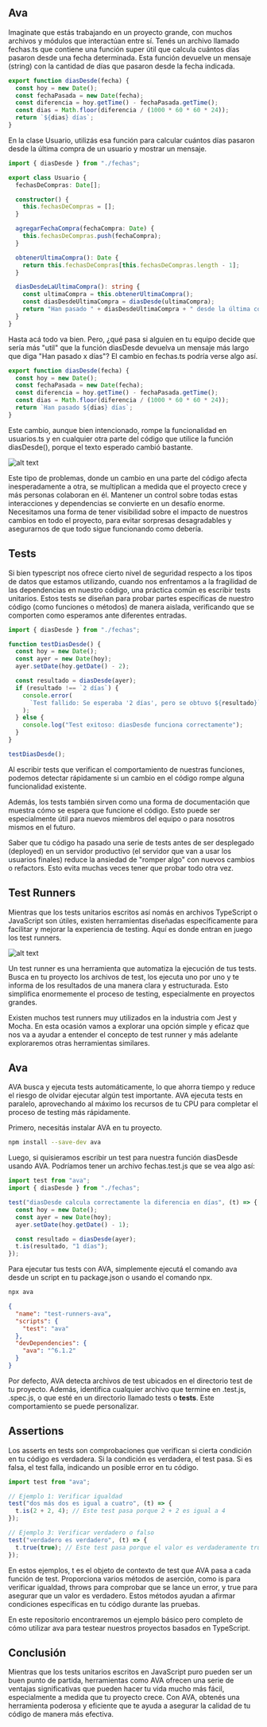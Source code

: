 ## Ava

Imaginate que estás trabajando en un proyecto grande, con muchos archivos y módulos que interactúan entre sí. Tenés un archivo llamado fechas.ts que contiene una función super útil que calcula cuántos días pasaron desde una fecha determinada. Esta función devuelve un mensaje (string) con la cantidad de días que pasaron desde la fecha indicada.

```ts
export function diasDesde(fecha) {
  const hoy = new Date();
  const fechaPasada = new Date(fecha);
  const diferencia = hoy.getTime() - fechaPasada.getTime();
  const dias = Math.floor(diferencia / (1000 * 60 * 60 * 24));
  return `${dias} días`;
}
```

En la clase Usuario, utilizás esa función para calcular cuántos días pasaron desde la última compra de un usuario y mostrar un mensaje.

```ts
import { diasDesde } from "./fechas";

export class Usuario {
  fechasDeCompras: Date[];

  constructor() {
    this.fechasDeCompras = [];
  }

  agregarFechaCompra(fechaCompra: Date) {
    this.fechasDeCompras.push(fechaCompra);
  }

  obtenerUltimaCompra(): Date {
    return this.fechasDeCompras[this.fechasDeCompras.length - 1];
  }

  diasDesdeLaUltimaCompra(): string {
    const ultimaCompra = this.obtenerUltimaCompra();
    const diasDesdeUltimaCompra = diasDesde(ultimaCompra);
    return "Han pasado " + diasDesdeUltimaCompra + " desde la última compra";
  }
}
```

Hasta acá todo va bien. Pero, ¿qué pasa si alguien en tu equipo decide que sería más "util" que la función diasDesde devuelva un mensaje más largo que diga "Han pasado x días"? El cambio en fechas.ts podría verse algo así.

```ts
export function diasDesde(fecha) {
  const hoy = new Date();
  const fechaPasada = new Date(fecha);
  const diferencia = hoy.getTime() - fechaPasada.getTime();
  const dias = Math.floor(diferencia / (1000 * 60 * 60 * 24));
  return `Han pasado ${dias} días`;
}
```

Este cambio, aunque bien intencionado, rompe la funcionalidad en usuarios.ts y en cualquier otra parte del código que utilice la función diasDesde(), porque el texto esperado cambió bastante.

![alt text](image.png)

Este tipo de problemas, donde un cambio en una parte del código afecta inesperadamente a otra, se multiplican a medida que el proyecto crece y más personas colaboran en él. Mantener un control sobre todas estas interacciones y dependencias se convierte en un desafío enorme. Necesitamos una forma de tener visibilidad sobre el impacto de nuestros cambios en todo el proyecto, para evitar sorpresas desagradables y asegurarnos de que todo sigue funcionando como debería.

## Tests

Si bien typescript nos ofrece cierto nivel de seguridad respecto a los tipos de datos que estamos utilizando, cuando nos enfrentamos a la fragilidad de las dependencias en nuestro código, una práctica común es escribir tests unitarios. Estos tests se diseñan para probar partes específicas de nuestro código (como funciones o métodos) de manera aislada, verificando que se comporten como esperamos ante diferentes entradas.

```ts
import { diasDesde } from "./fechas";

function testDiasDesde() {
  const hoy = new Date();
  const ayer = new Date(hoy);
  ayer.setDate(hoy.getDate() - 2);

  const resultado = diasDesde(ayer);
  if (resultado !== `2 días`) {
    console.error(
      `Test fallido: Se esperaba '2 días', pero se obtuvo ${resultado}`
    );
  } else {
    console.log("Test exitoso: diasDesde funciona correctamente");
  }
}

testDiasDesde();
```

Al escribir tests que verifican el comportamiento de nuestras funciones, podemos detectar rápidamente si un cambio en el código rompe alguna funcionalidad existente.

Además, los tests también sirven como una forma de documentación que muestra cómo se espera que funcione el código. Esto puede ser especialmente útil para nuevos miembros del equipo o para nosotros mismos en el futuro.

Saber que tu código ha pasado una serie de tests antes de ser desplegado (deployed) en un servidor productivo (el servidor que van a usar los usuarios finales) reduce la ansiedad de "romper algo" con nuevos cambios o refactors. Esto evita muchas veces tener que probar todo otra vez.

## Test Runners

Mientras que los tests unitarios escritos así nomás en archivos TypeScript o JavaScript son útiles, existen herramientas diseñadas específicamente para facilitar y mejorar la experiencia de testing. Aquí es donde entran en juego los test runners.

![alt text](image-1.png)

Un test runner es una herramienta que automatiza la ejecución de tus tests. Busca en tu proyecto los archivos de test, los ejecuta uno por uno y te informa de los resultados de una manera clara y estructurada. Esto simplifica enormemente el proceso de testing, especialmente en proyectos grandes.

Existen muchos test runners muy utilizados en la industria com Jest y Mocha. En esta ocasión vamos a explorar una opción simple y eficaz que nos va a ayudar a entender el concepto de test runner y más adelante exploraremos otras herramientas similares.

## Ava

AVA busca y ejecuta tests automáticamente, lo que ahorra tiempo y reduce el riesgo de olvidar ejecutar algún test importante. AVA ejecuta tests en paralelo, aprovechando al máximo los recursos de tu CPU para completar el proceso de testing más rápidamente.

Primero, necesitás instalar AVA en tu proyecto.

```bash
npm install --save-dev ava
```

Luego, si quisieramos escribir un test para nuestra función diasDesde usando AVA. Podríamos tener un archivo fechas.test.js que se vea algo así:

```ts
import test from "ava";
import { diasDesde } from "./fechas";

test("diasDesde calcula correctamente la diferencia en días", (t) => {
  const hoy = new Date();
  const ayer = new Date(hoy);
  ayer.setDate(hoy.getDate() - 1);

  const resultado = diasDesde(ayer);
  t.is(resultado, "1 días");
});
```

Para ejecutar tus tests con AVA, simplemente ejecutá el comando ava desde un script en tu package.json o usando el comando npx.

```bash
npx ava
```

```json
{
  "name": "test-runners-ava",
  "scripts": {
    "test": "ava"
  },
  "devDependencies": {
    "ava": "^6.1.2"
  }
}
```

Por defecto, AVA detecta archivos de test ubicados en el directorio test de tu proyecto. Además, identifica cualquier archivo que termine en .test.js, .spec.js, o que esté en un directorio llamado tests o **tests**. Este comportamiento se puede personalizar.

## Assertions

Los asserts en tests son comprobaciones que verifican si cierta condición en tu código es verdadera. Si la condición es verdadera, el test pasa. Si es falsa, el test falla, indicando un posible error en tu código.

```ts
import test from "ava";

// Ejemplo 1: Verificar igualdad
test("dos más dos es igual a cuatro", (t) => {
  t.is(2 + 2, 4); // Este test pasa porque 2 + 2 es igual a 4
});

// Ejemplo 3: Verificar verdadero o falso
test("verdadero es verdadero", (t) => {
  t.true(true); // Este test pasa porque el valor es verdaderamente true
});
```

En estos ejemplos, t es el objeto de contexto de test que AVA pasa a cada función de test. Proporciona varios métodos de aserción, como is para verificar igualdad, throws para comprobar que se lance un error, y true para asegurar que un valor es verdadero. Estos métodos ayudan a afirmar condiciones específicas en tu código durante las pruebas.

En este repositorio encontraremos un ejemplo básico pero completo de cómo utilizar ava para testear nuestros proyectos basados en TypeScript.

## Conclusión

Mientras que los tests unitarios escritos en JavaScript puro pueden ser un buen punto de partida, herramientas como AVA ofrecen una serie de ventajas significativas que pueden hacer tu vida mucho más fácil, especialmente a medida que tu proyecto crece. Con AVA, obtenés una herramienta poderosa y eficiente que te ayuda a asegurar la calidad de tu código de manera más efectiva.
